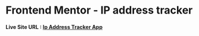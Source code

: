 # Frontend Mentor - IP address tracker

#### **Live Site URL : [Ip Address Tracker App](https://ip-address-trackr.netlify.app/)**
